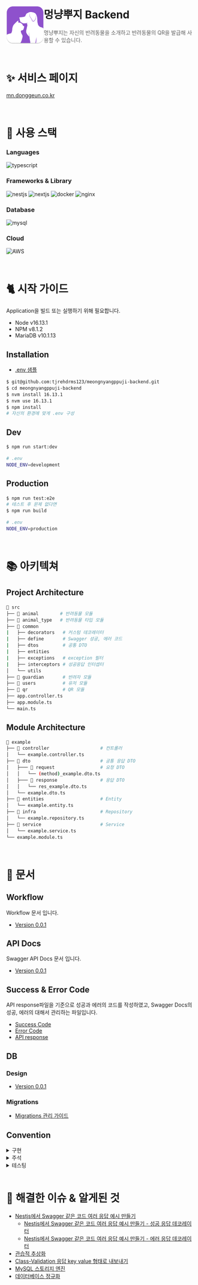 # 멍냥뿌지 Backend<img src="./logo.png" align=left width="100" alt="Nest Logo" />

> 멍냥뿌지는 자신의 반려동물을 소개하고 반려동물의 QR을 발급해 사용할 수 있습니다.

<br/>

# ✨ 서비스 페이지

[mn.donggeun.co.kr](mn.donggeun.co.kr)

</br>

# 🌿 사용 스택

### Languages

![typescript](https://img.shields.io/badge/TypeScript-007ACC?style=for-the-badge&logo=typescript&logoColor=white)

### Frameworks & Library

![nestjs](https://img.shields.io/badge/nestjs-E0234E?style=for-the-badge&logo=nestjs&logoColor=white)
![nextjs](https://img.shields.io/badge/Next.js-000000?style=for-the-badge&logo=Next.js&logoColor=white)
![docker](https://img.shields.io/badge/Docker-2CA5E0?style=for-the-badge&logo=docker&logoColor=white)
![nginx](https://img.shields.io/badge/Nginx-009639?style=for-the-badge&logo=nginx&logoColor=white)

### Database

![mysql](https://img.shields.io/badge/MySQL-005C84?style=for-the-badge&logo=mysql&logoColor=white)

### Cloud

![AWS](https://img.shields.io/badge/Amazon_AWS-FF9900?style=for-the-badge&logo=amazonaws&logoColor=white)

<br/>

# 🐈 시작 가이드

Application을 빌드 또는 실행하기 위해 필요합니다.

- Node v16.13.1
- NPM v8.1.2
- MariaDB v10.1.13

## Installation

- [.env 샘플](./docs/Env.md)

```bash
$ git@github.com:tjrehdrms123/meongnyangppuji-backend.git
$ cd meongnyangppuji-backend
$ nvm install 16.13.1
$ nvm use 16.13.1
$ npm install
# 자신의 환경에 맞게 .env 구성
```

## Dev

```bash
$ npm run start:dev
```

```bash
# .env
NODE_ENV=development
```

## Production

```bash
$ npm run test:e2e
# 테스트 후 문제 없다면
$ npm run build
```

```bash
# .env
NODE_ENV=production
```

<br/>

# 📚 아키텍쳐

## Project Architecture

```bash
📂 src
├── 📂 animal        # 반려동물 모듈
├── 📂 animal_type   # 반려동물 타입 모듈
├── 📂 common
|   ├── decorators   # 커스텀 데코레이터
|   ├── define       # Swagger 성공, 에러 코드
|   ├── dtos         # 공통 DTO
|   ├── entities
|   ├── exceptions   # exception 필터
|   ├── interceptors # 성공응답 인터셉터
│   └── utils
├── 📂 guardian       # 반려자 모듈
├── 📂 users          # 유저 모듈
├── 📂 qr             # QR 모듈
├── app.controller.ts
├── app.module.ts
└── main.ts
```

## Module Architecture

```bash
📂 example
├── 📂 controller                   # 컨트롤러
│   └── example.controller.ts
├── 📂 dto                          # 공통 응답 DTO
│   ├─── 📂 request                 # 요청 DTO
│   │   └── (method)_example.dto.ts
│   ├─── 📂 response                # 응답 DTO
│   │   └── res_example.dto.ts
│   └── example.dto.ts
├── 📂 entities                     # Entity
│   └── example.entity.ts
├── 📂 infra                        # Repository
│   └── example.repository.ts
├── 📂 service                      # Service
│   └── example.service.ts
└── example.module.ts
```

<br/>

# 📝 문서

## Workflow

Workflow 문서 입니다.

- [Version 0.0.1](./docs/animal_registration_workflow.md)

## API Docs

Swagger API Docs 문서 입니다.

- [Version 0.0.1](./docs/api/swagger.html)

## Success & Error Code

API response파일을 기준으로 성공과 에러의 코드를 작성하였고, Swagger Docs의 성공, 에러의 대해서 관리하는 파일입니다.

- [Success Code](./src/common/define/SuccessDefine.ts)
- [Error Code](./src/common/define/ErrorDefine.ts)
- [API response](./docs/Swagger.md)

## DB

### Design

- [Version 0.0.1](./docs/DB.md)

### Migrations

- [Migrations 관리 가이드](./docs/DB_Migrations.md)

## Convention

<details>
  <summary> 구현 </summary>

  <div markdown="1">

### 추가) 새로운 모듈

- Repository -> Service -> Controller 순으로 구현하고 있습니다.
- API를 완성 후 Testing을 통해 동작하는지 파악하고 있습니다.<br/>
  ㄴ 예외가 발생한다면 필요에 따라 처리합니다.(처리하지 않을 경우 `E2E 주석`을 달아 추 후 처리하기 쉽게 주석을 작성합니다.)<br/>
  `// E2E: 테스트에서 삭제된 행에 있는 detail_name값과 동일한 값을 넣었을떄 500에러 발생 -> 하지만 해당 경우는 없을거기 떄문에 발생하면 추 후 예외처리`

### 수정) 리팩토링 / 버그

- `리팩토링`을 진행할때는 버그가 발생해도 수정하지 않고, `버그`가 발생해 수정할때는 코드 리팩토링을 진행하지 않도록 구분해서 작업합니다.
  - [참고: 리팩토링의 중요성](https://github.com/tjrehdrms123/TIL/blob/main/study/ETC/Refactoring/%5B%EB%A7%88%ED%8B%B4%20%ED%8C%8C%EC%9A%B8%EB%9F%AC%5D%20%EB%A6%AC%ED%8C%A9%ED%86%A0%EB%A7%81%EC%9D%98%20%EC%A4%91%EC%9A%94%EC%84%B1%20feat.%ED%85%8C%EC%8A%A4%ED%8A%B8%20%EC%BD%94%EB%93%9C%EB%A5%BC%20%EC%A7%9C%EB%8A%94%20%EC%9D%B4%EC%9C%A0%20%EC%A0%95%EB%A6%AC.md)

### 삭제) 기능삭제

- 기능 삭제시에는 해당 메소드를 사용중인지 확인하고, Entity와 DB Table을 직접 확인해 다른 테이블과 의존성이 있는지 먼저 확인 합니다.

  </div>

</details>

<details>
  <summary> 주석 </summary>
  <div markdown="1">
  
  ### 주석 설정 셋팅
  `TODO Highlight` Extension을 사용해 아래의 문서의 JSON을 `settting.json`에 추가합니다.
  - [TODO Highlight](./docs/Highlight.md)

### Read: `핵심 로직`이거나 주석이 있을때 `가독성이 상승하는 로직`에는 다음과 같이 주석을 작성합니다.

```typescript
// Read: JWT 토근 발급(토큰을 복호화했을때 유저의 ID가 나옵니다.)
const jwt = await this.jwtService.signAsync(
  { user_id: user.id },
  { secret: this.configService.get('SECRET_KEY') },
);
```

### E2E: `테스팅 후` 오류가 발생하거나 추 후 수정이 필요할때 다음과 같이 주석을 작성합니다.

```typescript
// E2E: 테스트에서 삭제된 행에 있는 detail_name값과 동일한 값을 넣었을떄 500에러 발생 -> 하지만 해당 경우는 없을거기 떄문에 발생하면 추 후 예외처리`
```

### Method: `CRUD` 작업인 경우는 아래와 같이 주석을 답니다.

```typescript
/**
 * POST: 반려동물 종류 등록
 * @param animalTypeData: 생성 정보
 * @returns
 */
```

### Exception: `예외 처리`는 아래와 같이 주석을 답니다.

- 해당 코드는 보통 `Service Layer`에서 처리합니다.

```typescript
// Exception: 동일한 반려동물이 존재할 시
const exceptionExitsAnimalType =
  await this.animalTypeRepository.findOneByDetailName(detail_name);
if (exceptionExitsAnimalType) {
  throw new BadRequestException(ErrorDefine['ERROR-1000']);
}
```

### FEAT: `기능 구현이 필요한 경우` 다음과 같이 주석을 작성합니다.

```typescript
// FEAT: 반려자 삭제 기능 구현이 필요합니다.
```

### MODIF: `기능 변경이 필요한 경우` 다음과 같이 주석을 작성합니다.

```typescript
// MODIF: 반려자 삭제 기능 변경이 필요합니다.
```

### ERROR: `기능 오류가 발생한 경우` 다음과 같이 주석을 작성합니다.

```typescript
// ERROR: 유저 삭제 후 생성시 오류 발생 원인은(SoftDelete로 예상).
```

  </div>
</details>

<details>
  <summary> 테스팅 </summary>

  <div markdown="1">

### E2E

모듈별로 테스트하기 위해 `package.json`에 다음과 같이 셋팅을 진행 합니다.

```json
"scripts": {
  ...
  "test:e2e": "jest --config ./test/test/test-jest-e2e.json",
}
```

`테스트 객체`를 만들떄는 아래와 같이 `testData` 프로퍼티를 통해 필요한 테스트 객체를 만들고 있습니다.

```typescript
const testData = {
  name: "강아지",
  detailName: "푸들",
  animalType: {},
  ...
};

testData.animalType = {
  name: testData.name,
  detail_name: testData.detailName
};
```

  </div>
</details>

</br>

# 📢 해결한 이슈 & 알게된 것

- [Nestjs에서 Swagger 같은 코드 여러 응답 예시 만들기](https://github.com/tjrehdrms123/TIL/blob/main/study/JS/Node.js/Nest.js/Utility/Swagger/Nestjs%EC%97%90%EC%84%9C%20Swagger%20%EA%B0%99%EC%9D%80%20%EC%BD%94%EB%93%9C%20%EC%97%AC%EB%9F%AC%20%EC%9D%91%EB%8B%B5%20%EC%98%88%EC%8B%9C%20%EB%A7%8C%EB%93%A4%EA%B8%B0.md)
  - [Nestjs에서 Swagger 같은 코드 여러 응답 예시 만들기 - 성공 응답 데코레이터](https://github.com/tjrehdrms123/TIL/blob/main/study/JS/Node.js/Nest.js/Utility/Swagger/Nestjs%EC%97%90%EC%84%9C%20Swagger%20%EA%B0%99%EC%9D%80%20%EC%BD%94%EB%93%9C%20%EC%97%AC%EB%9F%AC%20%EC%9D%91%EB%8B%B5%20%EC%98%88%EC%8B%9C%20%EB%A7%8C%EB%93%A4%EA%B8%B0%20-%20%EC%84%B1%EA%B3%B5%20%EC%9D%91%EB%8B%B5%20%EB%8D%B0%EC%BD%94%EB%A0%88%EC%9D%B4%ED%84%B0.md)
  - [Nestjs에서 Swagger 같은 코드 여러 응답 예시 만들기 - 에러 응답 데코레이터](https://github.com/tjrehdrms123/TIL/blob/main/study/JS/Node.js/Nest.js/Utility/Swagger/Nestjs%EC%97%90%EC%84%9C%20Swagger%20%EA%B0%99%EC%9D%80%20%EC%BD%94%EB%93%9C%20%EC%97%AC%EB%9F%AC%20%EC%9D%91%EB%8B%B5%20%EC%98%88%EC%8B%9C%20%EB%A7%8C%EB%93%A4%EA%B8%B0%20-%20%EC%97%90%EB%9F%AC%20%EC%9D%91%EB%8B%B5%20%EB%8D%B0%EC%BD%94%EB%A0%88%EC%9D%B4%ED%84%B0.md)
- [관습적 추상화](https://github.com/tjrehdrms123/TIL/blob/main/study/Codereview/%EA%B4%80%EC%8A%B5%EC%A0%81%20%EC%B6%94%EC%83%81%ED%99%94.md)
- [Class-Validation 응답 key value 형태로 내보내기](https://github.com/tjrehdrms123/TIL/blob/main/study/JS/Node.js/Nest.js/Utility/Class-Validation%20%EC%9D%91%EB%8B%B5%20key%20value%20%ED%98%95%ED%83%9C%EB%A1%9C%20%EB%82%B4%EB%B3%B4%EB%82%B4%EA%B8%B0.md)
- [MySQL 스토리지 엔진](https://github.com/tjrehdrms123/TIL/blob/main/study/Database/Basic/%EC%8A%A4%ED%86%A0%EB%A6%AC%EC%A7%80%20%EC%97%94%EC%A7%84.md)
- [데이터베이스 정규화](https://github.com/tjrehdrms123/TIL/blob/main/study/Database/Basic/%EC%A0%95%EA%B7%9C%ED%99%94.md)
